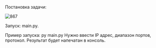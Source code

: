 Постановка задачи:

![867](https://user-images.githubusercontent.com/55377473/120558497-feeaec00-c418-11eb-9af6-aa1726ea0f88.jpg)

Запуск: main.py.
 
Пример запуска: py main.py 
	Нужно ввести IP адрес, диапазон портов, протокол.
	Результат будет напечатан в консоль.
